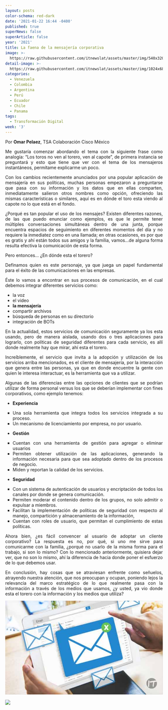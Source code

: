 ```yaml
---
layout: posts
color-schema: red-dark
date: '2021-01-22 16:44 -0400'
published: true
superNews: false
superArticle: false
year: '2021'
title: La faena de la mensajería corporativa
image: >-
  https://raw.githubusercontent.com/itnewslat/assets/master/img/540x320/Correo-Empresarial-p.jpg
detail-image: >-
  https://raw.githubusercontent.com/itnewslat/assets/master/img/1024x680/Correo-Empresarial-g.jpg
categories:
  - Venezuela
  - Colombia
  - Argentina
  - Perú
  - Ecuador
  - Chile
  - Panama
tags:
  - Transformación Digital
week: '3'
---
```

<p style="text-align: justify;">Por <strong>Omar Pelaez</strong>, TSA Colaboración Cisco México</p>
<p style="text-align: justify;">Me gustaría comenzar abordando el tema con la siguiente frase como analogía: “Los toros no ven al torero, ven al capote”, de primera instancia se preguntará y esto que tiene que ver con el tema de los mensajeros instantáneos, permítame explicarme un poco.</p>
<p style="text-align: justify;">Con los cambios recientemente anunciados por una popular aplicación de mensajería en sus políticas, muchas personas empezaron a preguntarse que pasa con su información y los datos que en ellas comparten, inmediatamente salieron otros nombres como opción, ofreciendo las mismas características o similares, aquí es en dónde el toro esta viendo al capote no lo que está en el fondo.</p>
<p style="text-align: justify;">¿Porqué es tan popular el uso de los mensajes? Existen diferentes razones, de las que puedo enunciar como ejemplos, es que le permite tener múltiples conversaciones simultáneas dentro de una junta, porque encuentra espacios de seguimiento en diferentes momentos del día y no requiere la inmediatez como en una llamada; en otras ocasiones, es por que es gratis y ahí están todos sus amigos y la familia, vamos…de alguna forma resulta efectiva la comunicación de esta forma.</p>
<p style="text-align: justify;">Pero entonces… ¿En dónde esta el torero?</p>
<p style="text-align: justify;">Definamos quien es este personaje, ya que juega un papel fundamental para el éxito de las comunicaciones en las empresas.</p>
<p style="text-align: justify;">Éste lo vamos a encontrar en sus procesos de comunicación, en el cual debemos integrar diferentes servicios como:</p>

<ul style="text-align: justify;">
	<li>la voz</li>
	<li>el video</li>
	<li><strong>la mensajería</strong></li>
	<li>compartir archivos</li>
	<li>búsqueda de personas en su directorio</li>
	<li>integración de BOTs</li>
</ul>
<p style="text-align: justify;">En la actualidad, estos servicios de comunicación seguramente ya los esta usando, pero de manera aislada, usando dos o tres aplicaciones para lograrlo, con políticas de seguridad diferentes para cada servicio, es allí donde realmente hay que mirar, ahí esta el torero.</p>
<p style="text-align: justify;">Increíblemente, el servicio que invita a la adopción y utilización de los servicios arriba mencionados, es el cliente de mensajería, por la interacción que genera entre las personas, ya que en donde encuentre la gente con quien le interesa interactuar, es la herramienta que va a utilizar.</p>
<p style="text-align: justify;">Algunas de las diferencias entre las opciones de clientes que se podrían utilizar de forma personal versus los que se deberían implementar con fines corporativos, como ejemplo tenemos:</p>

<ul style="text-align: justify;">
	<li><strong>Experiencia</strong></li>
</ul>
<ul style="list-style-type: square; text-align: justify;">
	<li>Una sola herramienta que integra todos los servicios integrada a su proceso.</li>
	<li>Un mecanismo de licenciamiento por empresa, no por usuario.</li>
</ul>
<ul style="text-align: justify;">
	<li><strong>Gestión</strong></li>
</ul>
<ul style="list-style-type: square; text-align: justify;">
	<li>Cuentan con una herramienta de gestión para agregar o eliminar usuarios</li>
	<li>Permiten obtener utilización de las aplicaciones, generando la información necesaria para que sea adoptado dentro de los procesos de negocio.</li>
	<li>Miden y reportan la calidad de los servicios.</li>
</ul>
<ul style="text-align: justify;">
	<li><strong>Seguridad</strong></li>
</ul>
<ul style="list-style-type: square; text-align: justify;">
	<li>Con un sistema de autenticación de usuarios y encriptación de todos los canales por donde se genera comunicación.</li>
	<li>Permiten moderar el contenido dentro de los grupos, no solo admitir o expulsar a miembros.</li>
	<li>Facilitan la implementación de políticas de seguridad con respecto al manejo, compartición y almacenamiento de la información,</li>
	<li>Cuentan con roles de usuario, que permitan el cumplimiento de estas políticas.</li>
</ul>
<p style="text-align: justify;">Ahora bien, ¿es fácil convencer al usuario de adoptar un cliente corporativo? La respuesta es no, por qué, si uno me sirve para comunicarme con la familia, ¿porqué no usarlo de la misma forma para el trabajo, si son lo mismo? Con lo mencionado anteriormente, quisiera dejar ver, que no son lo mismo, ahí la diferencia de hacia donde poner el esfuerzo de lo que debemos usar.</p>
<p style="text-align: justify;">En conclusión, hay cosas que se atraviesan enfrente como señuelos, atrayendo nuestra atención, que nos preocupan y ocupan, poniendo lejos la relevancia del marco estratégico de lo que realmente pasa con la información a través de los medios que usamos, ¿y usted, ya vio donde esta el torero con la información y los medios que utiliza?</p>

![](https://raw.githubusercontent.com/itnewslat/assets/master/img/540x320/Correo-Empresarial-p.jpg)

<img src="https://tracker.metricool.com/c3po.jpg?hash=56f88a41e39ab42c063cc51676587a04"/>